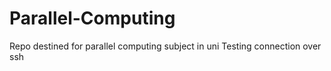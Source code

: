 # Parallel-Computing
Repo destined for parallel computing subject in uni
Testing connection over ssh
